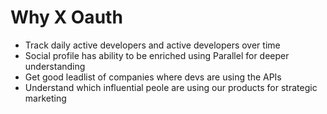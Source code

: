 # Why X Oauth

- Track daily active developers and active developers over time
- Social profile has ability to be enriched using Parallel for deeper understanding
- Get good leadlist of companies where devs are using the APIs
- Understand which influential peole are using our products for strategic marketing
